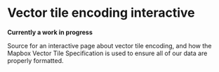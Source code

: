 # Vector tile encoding interactive

**Currently a work in progress**

Source for an interactive page about vector tile encoding, and how the Mapbox Vector Tile Specification is used to ensure all of our data are properly formatted.
